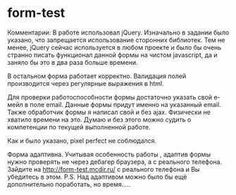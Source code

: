 # form-test
Комментарии:
В работе использовал jQuery. Изначально в задании было указано, что запрещается использование сторонних библиотек. Тем не менее, jQuery сейчас используется в любом проекте и было бы очень странно писать функционал данной формы на чистом javascript, да и заняло бы это в два раза больше времени. 

В остальном форма работает корректно. 
Валидация полей производится через регулярные выражения в html.

Для проверки работоспособности формы достаточно указать свой е-мейл в поле email. Данные формы придут именно на указанный email.
Также обработчик формы я написал свой и без ajax. Физически не хватило времени на это. 
Думаю и без этого можно судить о компетенции по текущей выполненной работе. 

Как и было указано, pixel perfect не соблюдался. 

Форма адаптивна. Учитывая особенность работы <meta name="viewport" content="width=device-width, initial-scale=1">, адаптив формы нужно проверять не через дебагер браузера, а с реального телефона. Зайдите на http://form-test.mcdir.ru/ с реального телефона и Вы убедитесь в этом. P.S. Над адаптивом можно было бы ещё дополнительно поработать, но время.....
